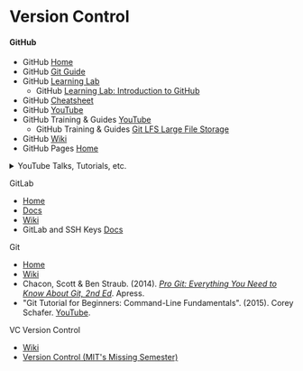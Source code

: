 # Version Control

#### GitHub<br>
- GitHub [Home](https://docs.github.com/en)
- GitHub [Git Guide](https://github.com/git-guides/)<br>
- GitHub [Learning Lab](https://lab.github.com)<br>
  - GitHub [Learning Lab: Introduction to GitHub](https://lab.github.com/githubtraining/introduction-to-github)<br>
- GitHub [Cheatsheet](https://training.github.com/downloads/github-git-cheat-sheet/)<br>
- GitHub [YouTube](https://www.youtube.com/channel/UC7c3Kb6jYCRj4JOHHZTxKsQ)
- GitHub Training & Guides [YouTube](https://www.youtube.com/channel/UCP7RrmoueENv9TZts3HXXtw)<br>
  - GitHub Training & Guides [Git LFS Large File Storage](https://www.youtube.com/watch?v=uLR1RNqJ1Mw)<br>
- GitHub [Wiki](https://en.wikipedia.org/wiki/GitHub)<br>
- GitHub Pages [Home](https://pages.github.com)<br>
<details><summary>YouTube Talks, Tutorials, etc.</summary><br>

- "Git & GitHub Crash Course For Beginners". (2017). Traversy Media. [YouTube](https://www.youtube.com/watch?v=SWYqp7iY_Tc).<br>
- "Git and GitHub for Beginners - Crash Course". (2020). freeCodeCamp.org. [YouTube](https://www.youtube.com/watch?v=RGOj5yH7evk).<br>
</details>

GitLab<br>
- [Home](https://about.gitlab.com)<br>
- [Docs](https://docs.gitlab.com)<br>
- [Wiki](https://en.wikipedia.org/wiki/GitLab)<br>
- GitLab and SSH Keys [Docs](https://docs.gitlab.com/ee/ssh/README.html)<br>

Git<br>
- [Home](https://git-scm.com/doc)
- [Wiki](https://en.wikipedia.org/wiki/Git)<br>
- Chacon, Scott & Ben Straub. (2014). [_Pro Git: Everything You Need to Know About Git, 2nd Ed_](https://git-scm.com/book/en/v2). Apress.<br>
- "Git Tutorial for Beginners: Command-Line Fundamentals". (2015). Corey Schafer. [YouTube](https://www.youtube.com/watch?v=HVsySz-h9r4).<br>

VC Version Control<br>
- [Wiki](https://en.wikipedia.org/wiki/Version_control)<br>
- [Version Control (MIT's Missing Semester)](https://missing.csail.mit.edu/2020/version-control/)<br>
